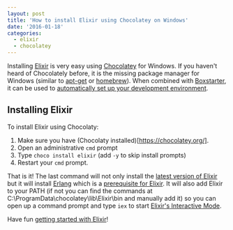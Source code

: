 ```yaml
---
layout: post
title: 'How to install Elixir using Chocolatey on Windows'
date: '2016-01-18'
categories:
  - elixir
  - chocolatey
---
```


Installing [Elixir](http://elixir-lang.org/) is very easy using [Chocolatey](https://chocolatey.org/) for Windows.  If you haven't heard of Chocolately before, it is the missing package manager for Windows (similar to [apt-get](https://en.wikipedia.org/wiki/Advanced_Packaging_Tool) or [homebrew](http://brew.sh/)).  When combined with [Boxstarter](http://www.boxstarter.org/), it can be used to [automatically set up your development environment](/posts/Chocolatey-And-Boxstarter/).

## Installing Elixir
To install Elixir using Chocolaty:

1. Make sure you have (Chocolaty installed)[https://chocolatey.org/]. 
2. Open an administrative ```cmd``` prompt
3. Type ```choco install elixir``` (add ```-y``` to  skip install prompts)
4. Restart your ```cmd``` prompt.

That is it! The last command will not only install the [latest version of Elixir](https://chocolatey.org/packages/Elixir) but it will install [Erlang](http://www.erlang.org/) which is a [prerequisite for Elixir](http://elixir-lang.org/install.html#installing-erlang).  It will also add Elixir to your PATH (if not you can find the commands at C:\ProgramData\chocolatey\lib\Elixir\bin and manually add it) so you can open up a command prompt and type ```iex``` to start [Elixir's Interactive Mode](http://elixir-lang.org/getting-started/introduction.html#interactive-mode).  

Have fun [getting started with Elixir](http://elixir-lang.org/getting-started/introduction.html)!